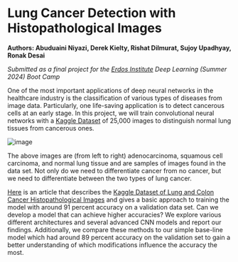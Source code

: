 # Lung Cancer Detection with Histopathological Images

**Authors: Abuduaini Niyazi, Derek Kielty, Rishat Dilmurat, Sujoy Upadhyay, Ronak Desai**

*Submitted as a final project for the [Erdos Institute](https://www.erdosinstitute.org/) Deep Learning (Summer 2024) Boot Camp*

One of the most important applications of deep neural networks in the healthcare industry is the classification of various types of diseases from image data. Particularly, one life-saving application is to detect cancerous cells at an early stage. In this project, we will train convolutional neural networks with a [Kaggle Dataset](https://www.kaggle.com/datasets/andrewmvd/lung-and-colon-cancer-histopathological-images) of 25,000 images to distinguish normal lung tissues from cancerous ones.

![image](https://github.com/user-attachments/assets/c89b7429-ab99-4678-9613-5fa1f08e6a53)

The above images are (from left to right) adenocarcinoma, squamous cell carcinoma, and normal lung tissue and are samples of images found in the data set. Not only do we need to differentiate cancer from no cancer, but we need to differentiate between the two types of lung cancer. 

[Here](https://www.geeksforgeeks.org/lung-cancer-detection-using-convolutional-neural-network-cnn/#) is an article that describes the [Kaggle Dataset of Lung and Colon Cancer Histopathological Images](https://www.kaggle.com/datasets/andrewmvd/lung-and-colon-cancer-histopathological-images) and gives a basic approach to training the model with around 91 percent accuracy on a validation data set. Can we develop a model that can achieve higher accuracies? We explore various different architectures and several advanced CNN models and report our findings. Additionally, we compare these methods to our simple base-line model which had around 89 percent accuracy on the validation set to gain a better understanding of which modifications influence the accuracy the most.

